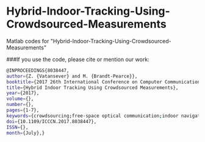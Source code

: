 # Hybrid-Indoor-Tracking-Using-Crowdsourced-Measurements

Matlab codes for "Hybrid-Indoor-Tracking-Using-Crowdsourced-Measurements"

###If you use the code, please cite or mention our work:
```sh
@INPROCEEDINGS{8038447, 
author={Z. {Vatansever} and M. {Brandt-Pearce}}, 
booktitle={2017 26th International Conference on Computer Communication and Networks (ICCCN)}, 
title={Hybrid Indoor Tracking Using Crowdsourced Measurements}, 
year={2017}, 
volume={}, 
number={}, 
pages={1-7}, 
keywords={crowdsourcing;free-space optical communication;indoor navigation;Kalman filters;mobile computing;RSSI;hybrid indoor tracking;crowdsourced measurements;location-based services;RF received signal strength map;wireless positioning systems;trilateration technique;extended Kalman filtering;Wireless fidelity;Receivers;Optical transmitters;Kalman filters;Light emitting diodes}, 
doi={10.1109/ICCCN.2017.8038447}, 
ISSN={}, 
month={July},}
```
